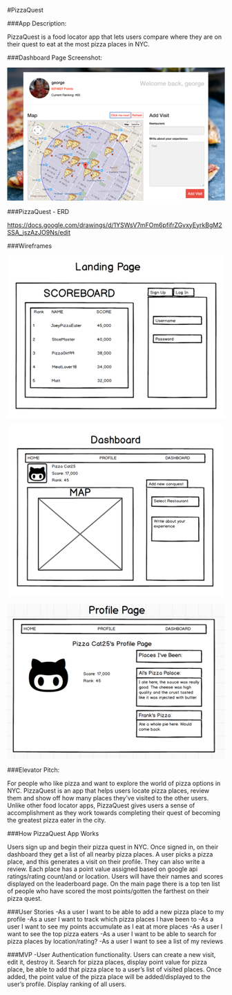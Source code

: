 #PizzaQuest


###App Description:

PizzaQuest is a food locator app that lets users compare where they are on
their quest to eat at the most pizza places in NYC.

###Dashboard Page Screenshot:

![](/README_Images/PizzaQuest_Dashboard.png)

###PizzaQuest - ERD

https://docs.google.com/drawings/d/1YSWsV7mFOm6pfifrZGvxyEyrkBgM2SSA_jszAzJO9Ns/edit

###Wireframes

![](/README_Images/PizzaQuest_Wireframe_MainPage.png)

![](/README_Images/PizzaQuest_Wireframe_Dashboard.png)

![](/README_Images/PizzaQuest_Wireframe_ProfilePage.png)

###Elevator Pitch:

For people who like pizza and want to explore the world of pizza options in NYC.
PizzaQuest is an app that helps users locate pizza places, review them
and show off how many places they’ve visited to the other users.
Unlike other food locator apps, PizzaQuest gives users a sense of accomplishment
as they work towards completing their quest of becoming
the greatest pizza eater in the city.


###How PizzaQuest App Works

Users sign up and begin their pizza quest in NYC. Once signed in, on their dashboard
they get a list of all nearby pizza places. A user picks a pizza place,
and this generates a visit on their profile. They can also write a review.
Each place has a point value assigned based on google api ratings/rating count/and or location.
Users will have their names and scores displayed on the leaderboard page.
On the main page there is a top ten list of people who have scored the most
points/gotten the farthest on their pizza quest.



###User Stories
-As a user I want to be able to add a new pizza place to my profile
-As a user I want to track which pizza places I have been to
-As a user I want to see my points accumulate as I eat at more places
-As a user I want to see the top pizza eaters
-As a user I want to be able to search for pizza places by location/rating?
-As a user I want to see a list of my reviews


###MVP
-User Authentication functionality. Users can create a new visit, edit it, destroy it.
Search for pizza places, display point value for pizza place,
be able to add that pizza place to a user’s list of visited places.
Once added, the point value of the pizza place will be added/displayed
to the user’s profile. Display ranking of all users.
